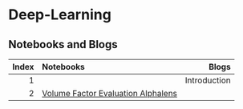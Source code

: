 # Deep-Learning
## Notebooks and Blogs

|Index |Notebooks                                                                         |Blogs        |
|----:|:---------------------------------------------------------------------------------|-----------:|
|1 |  |Introduction    |[link](https://chlanstjr.github.io/2024/02/12/Deep-Learning-Chaper1-Introduction/)|
|2 |  [Volume Factor Evaluation Alphalens](./notebooks/volume_factor_alphalens.ipynb)    |&nbsp;|

